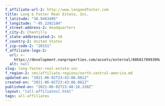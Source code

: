 ```yaml
---
f_affiliate-url-2: http://www.longandfoster.com
title: Long & Foster Real Estate, Inc.
f_latitude: "38.9463495"
f_longitude: "-95.2282104"
f_street-address-2: Headquarters­
f_city-2: Chantilly­
f_state-addbreviated-2: VA­
f_country-2: United States
f_zip-code-2: "20151"
f_affiliate-logo-2:
  url: >-
    https://development.nanproperties.com/assets/external/60b817899309a191cbf045b0_6081e5781c9d3b63817fa2e8_60785a755dcdb36f5e93c434_content_1_lf_re_cire_box_rev_blue.jpeg
  alt: null
slug: long-foster-real-estate-inc
f_region-2: cms/affiliate-regions/north-central-america.md
updated-on: "2021-06-02T23:43:06.081Z"
created-on: "2021-06-02T23:43:06.081Z"
published-on: "2021-06-02T23:48:16.338Z"
layout: "[all-affiliates].html"
tags: all-affiliates
---
```


